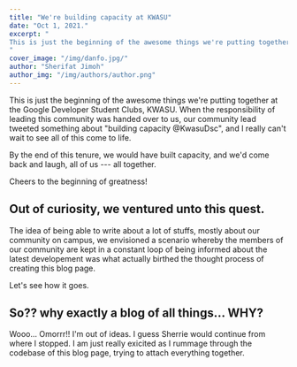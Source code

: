 ```yaml
---
title: "We're building capacity at KWASU"
date: "Oct 1, 2021."
excerpt: "
This is just the beginning of the awesome things we're putting together at the Google Developer Student Clubs, KWASU. When the responsibility of leading this community was handed over to us...
"
cover_image: "/img/danfo.jpg/"
author: "Sherifat Jimoh"
author_img: "/img/authors/author.png"
---
```


This is just the beginning of the awesome things we're putting together at the Google Developer Student Clubs, KWASU. When the responsibility of leading this community was handed over to us, our community lead tweeted something about "building capacity @KwasuDsc", and I really can't wait to see all of this come to life.

By the end of this tenure, we would have built capacity, and we'd come back and laugh, all of us --- all together.

Cheers to the beginning of greatness!

## Out of curiosity, we ventured unto this quest.

The idea of being able to write about a lot of stuffs, mostly about our community on campus, we envisioned a scenario whereby the members of our community are kept in a constant loop of being informed about the latest developement was what actually birthed the thought process of creating this blog page.

Let's see how it goes.

## So?? why exactly a blog of all things... WHY?

Wooo... Omorrr!! I'm out of ideas. I guess Sherrie would continue from where I stopped. I am just really exicited as I rummage through the codebase of this blog page, trying to attach everything together.

